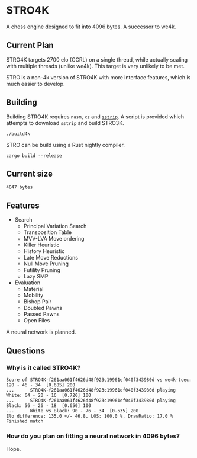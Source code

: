 # STRO4K
A chess engine designed to fit into 4096 bytes. A successor to we4k.

## Current Plan
STRO4K targets 2700 elo (CCRL) on a single thread, while actually scaling with multiple threads (unlike we4k). This target is very unlikely to be met.

STRO is a non-4k version of STRO4K with more interface features, which is much easier to develop.

## Building
Building STRO4K requires `nasm`, `xz` and [`sstrip`](https://github.com/aunali1/super-strip). A script is provided which attempts to download `sstrip` and build STRO3K.

```
./build4k
```

STRO can be build using a Rust nightly compiler.
```
cargo build --release
```

## Current size
```
4047 bytes
```
## Features
* Search
    * Principal Variation Search
    * Transposition Table
    * MVV-LVA Move ordering
    * Killer Heuristic
    * History Heuristic
    * Late Move Reductions
    * Null Move Pruning
    * Futility Pruning
    * Lazy SMP
* Evaluation
    * Material
    * Mobility
    * Bishop Pair
    * Doubled Pawns
    * Passed Pawns
    * Open Files

A neural network is planned.

## Questions
### Why is it called STRO4K?
```
Score of STRO4K-f261aa061f4626d48f923c19961ef040f343980d vs we4k-tcec: 120 - 46 - 34  [0.685] 200
...      STRO4K-f261aa061f4626d48f923c19961ef040f343980d playing White: 64 - 20 - 16  [0.720] 100
...      STRO4K-f261aa061f4626d48f923c19961ef040f343980d playing Black: 56 - 26 - 18  [0.650] 100
...      White vs Black: 90 - 76 - 34  [0.535] 200
Elo difference: 135.0 +/- 46.8, LOS: 100.0 %, DrawRatio: 17.0 %
Finished match
```

### How do you plan on fitting a neural network in 4096 bytes?
Hope.
